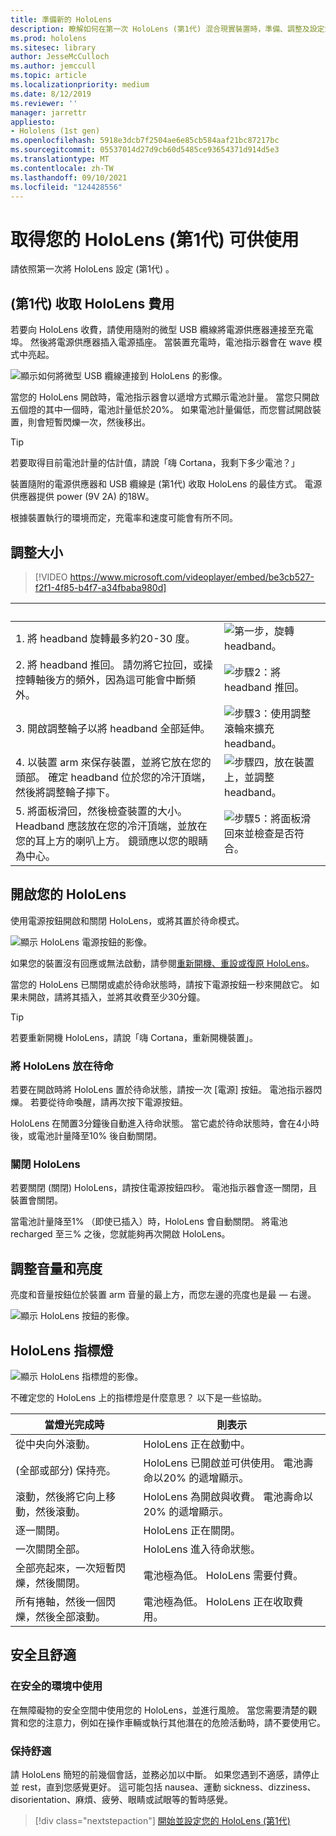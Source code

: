 ```yaml
---
title: 準備新的 HoloLens
description: 瞭解如何在第一次 HoloLens (第1代) 混合現實裝置時，準備、調整及設定您的。
ms.prod: hololens
ms.sitesec: library
author: JesseMcCulloch
ms.author: jemccull
ms.topic: article
ms.localizationpriority: medium
ms.date: 8/12/2019
ms.reviewer: ''
manager: jarrettr
appliesto:
- Hololens (1st gen)
ms.openlocfilehash: 5918e3dcb7f2504ae6e85cb584aaf21bc87217bc
ms.sourcegitcommit: 05537014d27d9cb60d5485ce93654371d914d5e3
ms.translationtype: MT
ms.contentlocale: zh-TW
ms.lasthandoff: 09/10/2021
ms.locfileid: "124428556"
---
```

# <a name="get-your-hololens-1st-gen-ready-to-use"></a>取得您的 HoloLens (第1代) 可供使用

請依照第一次將 HoloLens 設定 (第1代) 。

## <a name="charge-your-hololens-1st-gen"></a> (第1代) 收取 HoloLens 費用

若要向 HoloLens 收費，請使用隨附的微型 USB 纜線將電源供應器連接至充電埠。 然後將電源供應器插入電源插座。 當裝置充電時，電池指示器會在 wave 模式中亮起。

![顯示如何將微型 USB 纜線連接到 HoloLens 的影像。](./images/hololens-charging.png)

當您的 HoloLens 開啟時，電池指示器會以遞增方式顯示電池計量。 當您只開啟五個燈的其中一個時，電池計量低於20%。 如果電池計量偏低，而您嘗試開啟裝置，則會短暫閃爍一次，然後移出。

> [!TIP]
> 若要取得目前電池計量的估計值，請說「嗨 Cortana，我剩下多少電池？」

裝置隨附的電源供應器和 USB 纜線是 (第1代) 收取 HoloLens 的最佳方式。  電源供應器提供 power (9V 2A) 的18W。

根據裝置執行的環境而定，充電率和速度可能會有所不同。

## <a name="adjust-fit"></a>調整大小

> [!VIDEO https://www.microsoft.com/videoplayer/embed/be3cb527-f2f1-4f85-b4f7-a34fbaba980d]

| &nbsp; | &nbsp; |
|:--- |:--- |
|1. 將 headband 旋轉最多約20-30 度。|![第一步，旋轉 headband。](./images/FitGuideStep1.png)|
|2. 將 headband 推回。 請勿將它拉回，或操控轉軸後方的頻外，因為這可能會中斷頻外。|![步驟2：將 headband 推回。](./images/FitGuideStep2.png)|
|3. 開啟調整輪子以將 headband 全部延伸。 |![步驟3：使用調整滾輪來擴充 headband。](./images/FitGuideStep3.png)|
|4. 以裝置 arm 來保存裝置，並將它放在您的頭部。 確定 headband 位於您的冷汗頂端，然後將調整輪子擰下。|![步驟四，放在裝置上，並調整 headband。](./images/FitGuideStep4.png)|
|5. 將面板滑回，然後檢查裝置的大小。 Headband 應該放在您的冷汗頂端，並放在您的耳上方的喇叭上方。 鏡頭應以您的眼睛為中心。|![步驟5：將面板滑回來並檢查是否符合。](./images/FitGuideSetep5.png)|

## <a name="turn-on-your-hololens"></a>開啟您的 HoloLens

使用電源按鈕開啟和關閉 HoloLens，或將其置於待命模式。

![顯示 HoloLens 電源按鈕的影像。](./images/hololens-power.png)

如果您的裝置沒有回應或無法啟動，請參閱[重新開機、重設或復原 HoloLens](hololens-restart-recover.md)。

當您的 HoloLens 已關閉或處於待命狀態時，請按下電源按鈕一秒來開啟它。 如果未開啟，請將其插入，並將其收費至少30分鐘。

> [!TIP]
> 若要重新開機 HoloLens，請說「嗨 Cortana，重新開機裝置」。

### <a name="put-hololens-in-standby"></a>將 HoloLens 放在待命

若要在開啟時將 HoloLens 置於待命狀態，請按一次 [電源] 按鈕。 電池指示器閃爍。 若要從待命喚醒，請再次按下電源按鈕。

HoloLens 在閒置3分鐘後自動進入待命狀態。 當它處於待命狀態時，會在4小時後，或電池計量降至10% 後自動關閉。

### <a name="shut-down-hololens"></a>關閉 HoloLens

若要關閉 (關閉) HoloLens，請按住電源按鈕四秒。 電池指示器會逐一關閉，且裝置會關閉。

當電池計量降至1% （即使已插入）時，HoloLens 會自動關閉。 將電池 recharged 至三% 之後，您就能夠再次開啟 HoloLens。

## <a name="adjust-volume-and-brightness"></a>調整音量和亮度

亮度和音量按鈕位於裝置 arm 音量的最上方，而您左邊的亮度也是最 &mdash; 右邊。

![顯示 HoloLens 按鈕的影像。](./images/hololens-buttons.jpg)

## <a name="hololens-indicator-lights"></a>HoloLens 指標燈

![顯示 HoloLens 指標燈的影像。](./images/hololens-lights.png)

不確定您的 HoloLens 上的指標燈是什麼意思？ 以下是一些協助。

|當燈光完成時 |則表示 |
|---|---|
|從中央向外滾動。 |HoloLens 正在啟動中。 |
| (全部或部分) 保持亮。 |HoloLens 已開啟並可供使用。 電池壽命以20% 的遞增顯示。 |
|滾動，然後將它向上移動，然後滾動。 |HoloLens 為開啟與收費。 電池壽命以20% 的遞增顯示。 |
|逐一關閉。 |HoloLens 正在關閉。 |
|一次關閉全部。 |HoloLens 進入待命狀態。 |
|全部亮起來，一次短暫閃爍，然後關閉。 |電池極為低。 HoloLens 需要付費。 |
|所有捲軸，然後一個閃爍，然後全部滾動。 |電池極為低。 HoloLens 正在收取費用。 |

## <a name="safety-and-comfort"></a>安全且舒適

### <a name="use-in-safe-surroundings"></a>在安全的環境中使用

在無障礙物的安全空間中使用您的 HoloLens，並進行風險。 當您需要清楚的觀賞和您的注意力，例如在操作車輛或執行其他潛在的危險活動時，請不要使用它。

### <a name="stay-comfortable"></a>保持舒適

請 HoloLens 簡短的前幾個會話，並務必加以中斷。 如果您遇到不適感，請停止並 rest，直到您感覺更好。 這可能包括 nausea、運動 sickness、dizziness、disorientation、麻煩、疲勞、眼睛或試眼等的暫時感覺。

> [!div class="nextstepaction"]
> [開始並設定您的 HoloLens (第1代) ](hololens1-start.md)
